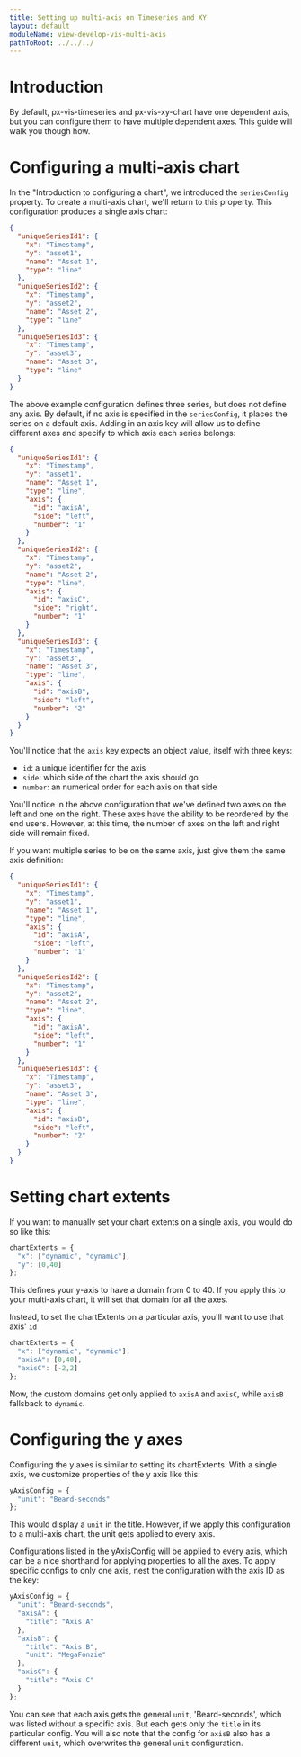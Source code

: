 ```yaml
---
title: Setting up multi-axis on Timeseries and XY
layout: default
moduleName: view-develop-vis-multi-axis
pathToRoot: ../../../
---
```


# Introduction

By default, px-vis-timeseries and px-vis-xy-chart have one dependent axis, but you can configure them to have multiple dependent axes. This guide will walk you though how.

<catalog-picture img-src="../../../img/guidelines/dev/vis/multi-axis/multi-axis" img-alt="example axis" style="border:none;" caption="Multi-Axis"></catalog-picture>


# Configuring a multi-axis chart

In the "Introduction to configuring a chart", we introduced the `seriesConfig` property. To create a multi-axis chart, we'll return to this property. This configuration produces a single axis chart:

```json
{
  "uniqueSeriesId1": {
    "x": "Timestamp",
    "y": "asset1",
    "name": "Asset 1",
    "type": "line"
  },
  "uniqueSeriesId2": {
    "x": "Timestamp",
    "y": "asset2",
    "name": "Asset 2",
    "type": "line"
  },
  "uniqueSeriesId3": {
    "x": "Timestamp",
    "y": "asset3",
    "name": "Asset 3",
    "type": "line"
  }
}
```

<catalog-picture img-src="../../../img/guidelines/dev/vis/multi-axis/single-axis" img-alt="single axis" style="border:none;" caption="Single Axis"></catalog-picture>

The above example configuration defines three series, but does not define any axis. By default, if no axis is specified in the `seriesConfig`, it places the series on a default axis. Adding in an axis key will allow us to define different axes and specify to which axis each series belongs:

```json
{
  "uniqueSeriesId1": {
    "x": "Timestamp",
    "y": "asset1",
    "name": "Asset 1",
    "type": "line",
    "axis": {
      "id": "axisA",
      "side": "left",
      "number": "1"
    }
  },
  "uniqueSeriesId2": {
    "x": "Timestamp",
    "y": "asset2",
    "name": "Asset 2",
    "type": "line",
    "axis": {
      "id": "axisC",
      "side": "right",
      "number": "1"
    }
  },
  "uniqueSeriesId3": {
    "x": "Timestamp",
    "y": "asset3",
    "name": "Asset 3",
    "type": "line",
    "axis": {
      "id": "axisB",
      "side": "left",
      "number": "2"
    }
  }
}

```

<catalog-picture img-src="../../../img/guidelines/dev/vis/multi-axis/multi-axis" img-alt="multi-axis" style="border:none;" caption="Multi-Axis"></catalog-picture>

You'll notice that the `axis` key expects an object value, itself with three keys:
* `id`: a unique identifier for the axis
* `side`: which side of the chart the axis should go
* `number`: an numerical order for each axis on that side

You'll notice in the above configuration that we've defined two axes on the left and one on the right. These axes have the ability to be reordered by the end users. However, at this time, the number of axes on the left and right side will remain fixed.

If you want multiple series to be on the same axis, just give them the same axis definition:

```json
{
  "uniqueSeriesId1": {
    "x": "Timestamp",
    "y": "asset1",
    "name": "Asset 1",
    "type": "line",
    "axis": {
      "id": "axisA",
      "side": "left",
      "number": "1"
    }
  },
  "uniqueSeriesId2": {
    "x": "Timestamp",
    "y": "asset2",
    "name": "Asset 2",
    "type": "line",
    "axis": {
      "id": "axisA",
      "side": "left",
      "number": "1"
    }
  },
  "uniqueSeriesId3": {
    "x": "Timestamp",
    "y": "asset3",
    "name": "Asset 3",
    "type": "line",
    "axis": {
      "id": "axisB",
      "side": "left",
      "number": "2"
    }
  }
}

```

<catalog-picture img-src="../../../img/guidelines/dev/vis/multi-axis/two-series" img-alt="two series" style="border:none;" caption="Two series on one axis"></catalog-picture>


# Setting chart extents

If you want to manually set your chart extents on a single axis, you would do so like this:

```js
chartExtents = {
  "x": ["dynamic", "dynamic"],
  "y": [0,40]
};
```

This defines your y-axis to have a domain from 0 to 40. If you apply this to your multi-axis chart, it will set that domain for all the axes.

<catalog-picture img-src="../../../img/guidelines/dev/vis/multi-axis/y40" img-alt="domain 0-40" style="border:none;" caption="All axes with a domain 0-40"></catalog-picture>

Instead, to set the chartExtents on a particular axis, you'll want to use that axis' `id`

```js
chartExtents = {
  "x": ["dynamic", "dynamic"],
  "axisA": [0,40],
  "axisC": [-2,2]
};
```

<catalog-picture img-src="../../../img/guidelines/dev/vis/multi-axis/axisac" img-alt="axisA and axisC" style="border:none;" caption="Axis A with a domain 0 to 40 and Axis C with a domain -2 to 2"></catalog-picture>

Now, the custom domains get only applied to `axisA` and `axisC`, while `axisB` fallsback to `dynamic`.

# Configuring the y axes

Configuring the y axes is similar to setting its chartExtents. With a single axis, we customize properties of the y axis like this:

```js
yAxisConfig = {
  "unit": "Beard-seconds"
};
```

This would display a `unit` in the title. However, if we apply this configuration to a multi-axis chart, the unit gets applied to every axis.

<catalog-picture img-src="../../../img/guidelines/dev/vis/multi-axis/unit" img-alt="unit" style="border:none;" caption="All axes with a unit"></catalog-picture>

Configurations listed in the yAxisConfig will be applied to every axis, which can be a nice shorthand for applying properties to all the axes. To apply specific configs to only one axis, nest the configuration with the axis ID as the key:

```js
yAxisConfig = {
  "unit": "Beard-seconds",
  "axisA": {
    "title": "Axis A"
  },
  "axisB": {
    "title": "Axis B",
    "unit": "MegaFonzie"
  },
  "axisC": {
    "title": "Axis C"
  }
};
```

<catalog-picture img-src="../../../img/guidelines/dev/vis/multi-axis/axisconfig" img-alt="axis config" style="border:none;" caption="Specific configs for each axis"></catalog-picture>

You can see that each axis gets the general `unit`, 'Beard-seconds', which was listed without a specific axis. But each gets only the `title` in its particular config. You will also note that the config for `axisB` also has a different `unit`, which overwrites the general `unit` configuration.